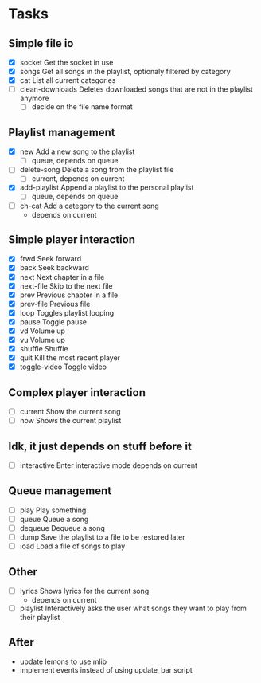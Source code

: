 
# Tasks

## Simple file io

 - [x] socket             Get the socket in use
 - [x] songs              Get all songs in the playlist, optionaly filtered by category
 - [x] cat                List all current categories
 - [ ] clean-downloads    Deletes downloaded songs that are not in the playlist anymore
     - [ ] decide on the file name format

## Playlist management

 - [x] new                Add a new song to the playlist
     - [ ] queue, depends on queue
 - [ ] delete-song        Delete a song from the playlist file
     - [ ] current, depends on current
 - [x] add-playlist       Append a playlist to the personal playlist
     - [ ] queue, depends on queue
 - [ ] ch-cat             Add a category to the current song
     - depends on current

## Simple player interaction

 - [x] frwd               Seek forward
 - [x] back               Seek backward
 - [x] next               Next chapter in a file
 - [x] next-file          Skip to the next file
 - [x] prev               Previous chapter in a file
 - [x] prev-file          Previous file
 - [x] loop               Toggles playlist looping
 - [x] pause              Toggle pause
 - [x] vd                 Volume up
 - [x] vu                 Volume up
 - [x] shuffle            Shuffle
 - [x] quit               Kill the most recent player
 - [x] toggle-video       Toggle video

## Complex player interaction

 - [ ] current            Show the current song
 - [ ] now                Shows the current playlist

## Idk, it just depends on stuff before it

 - [ ] interactive        Enter interactive mode
     depends on current

## Queue management
 - [ ] play               Play something
 - [ ] queue              Queue a song
 - [ ] dequeue            Dequeue a song
 - [ ] dump               Save the playlist to a file to be restored later
 - [ ] load               Load a file of songs to play

## Other

 - [ ] lyrics             Shows lyrics for the current song
     - depends on current
 - [ ] playlist           Interactively asks the user what songs they want to play from their playlist

## After

- update lemons to use mlib
- implement events instead of using update_bar script
